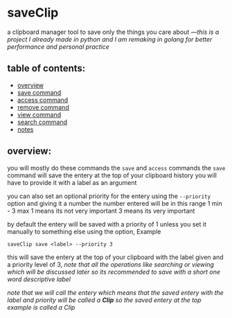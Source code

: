 # saveClip
a clipboard manager tool to save only the things you care about —*this is a project I already made in python and I am remaking in golang for better performance and personal practice*

## table of contents:
- [overview](#overview)
- [save command](#save-command)
- [access command](#access-command)
- [remove command](#remove-command)
- [view command](#view-command)
- [search command](#search-command)
- [notes](#notes)

## overview:
you will mostly do these commands the `save` and `access` commands
the `save` command will save the entery at the top of your clipboard history
you will have to provide it with a label as an argument


you can also set an optional priority for the entery using the `--priority` option
and giving it a number the number entered will be in this range 1 min - 3 max
1 means its not very important 3 means its very important


by default the entery will be saved with a priority of 1 unless you set it manually
to something else using the option, Example


`saveClip save <label> --priority 3`


this will save the entery at the top of your clipboard with the label given and a priority
level of 3, *note that all the operations like searching or viewing which will be discussed later
so its recommended to save with a short one word descriptive label*


*note that we will call the entery which means that the saved entery with the label and priority will 
be called a **Clip** so the saved entery at the top example is called a Clip*
